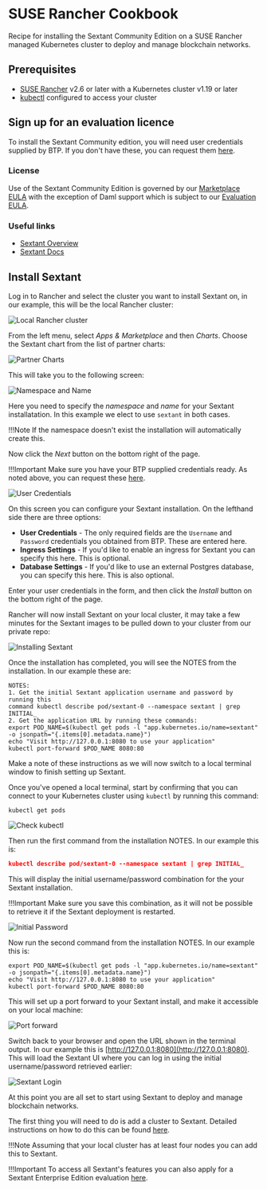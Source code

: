 # SUSE Rancher Cookbook

Recipe for installing the Sextant Community Edition on a SUSE Rancher managed
Kubernetes cluster to deploy and manage blockchain networks.

## Prerequisites

* [SUSE Rancher](https://www.suse.com/products/suse-rancher/) v2.6 or later with
a Kubernetes cluster v1.19 or later
* [kubectl](https://kubernetes.io/docs/tasks/tools/#kubectl) configured to
access your cluster

## Sign up for an evaluation licence

To install the Sextant Community edition, you will need user credentials
supplied by BTP. If you don't have these, you can request them
[here](https://www.blockchaintp.com/sextant/suse-rancher).

### License

Use of the Sextant Community Edition is governed by our
[Marketplace EULA](https://sextant-resources.s3.amazonaws.com/agreements/Blockchain+Technology+Partners+Limited+(Marketplace)+End+User+License+Agreement.pdf)
with the exception of Daml support which is subject to our
[Evaluation EULA](https://sextant-resources.s3.amazonaws.com/agreements/Blockchain+Technology+Partners+Limited+(Evaluation)+End+User+License+Agreement.pdf).

### Useful links

* [Sextant Overview](https://www.blockchaintp.com/sextant)
* [Sextant Docs](https://docs.blockchaintp.com/en/latest/sextant/overview/)

## Install Sextant

Log in to Rancher and select the cluster you want to install Sextant on,
in our example, this will be the local Rancher cluster:

![Local Rancher cluster](../images/rancher/local-cluster.png)

From the left menu, select _Apps & Marketplace_ and then _Charts_.
Choose the Sextant chart from the list of partner charts:

![Partner Charts](../images/rancher/partner-charts.png)

This will take you to the following screen:

![Namespace and Name](../images/rancher/install-metadata.png)

Here you need to specify the _namespace_ and _name_ for your Sextant
installatation. In this example we elect to use `sextant` in both cases.

!!!Note
    If the namespace doesn't exist the installation will automatically create
    this.

Now click the _Next_ button on the bottom right of the page.

!!!Important
    Make sure you have your BTP supplied credentials ready. As noted above,
    you can request these
    [here](https://www.blockchaintp.com/sextant/suse-rancher).

![User Credentials](../images/rancher/user-credentials.png)

On this screen you can configure your Sextant installation. On the lefthand side
there are three options:

* **User Credentials** - The only required fields are the `Username` and
`Password` credentials you obtained from BTP. These are entered here.
* **Ingress Settings** - If you'd like to enable an ingress for Sextant you can
specify this here. This is optional.
* **Database Settings** - If you'd like to use an external Postgres database,
you can specify this here. This is also optional.

Enter your user credentials in the form, and then click the _Install_ button
on the bottom right of the page.

Rancher will now install Sextant on your local cluster, it may take a few
minutes for the Sextant images to be pulled down to your cluster from our
private repo:

![Installing Sextant](../images/rancher/installing-sextant.png)

Once the installation has completed, you will see the NOTES from the
installation. In our example these are:

```
NOTES:
1. Get the initial Sextant application username and password by running this
command kubectl describe pod/sextant-0 --namespace sextant | grep INITIAL_
2. Get the application URL by running these commands:
export POD_NAME=$(kubectl get pods -l "app.kubernetes.io/name=sextant" -o jsonpath="{.items[0].metadata.name}")
echo "Visit http://127.0.0.1:8080 to use your application"
kubectl port-forward $POD_NAME 8080:80
```

Make a note of these instructions as we will now switch to a local terminal
window to finish setting up Sextant.

Once you've opened a local terminal, start by confirming that you can connect to
your Kubernetes cluster using `kubectl` by running this command:

```
kubectl get pods
```

![Check kubectl](../images/rancher/check-kubectl.png)

Then run the first command from the installation NOTES. In our example this is:

```json
kubectl describe pod/sextant-0 --namespace sextant | grep INITIAL_
```

This will display the initial username/password combination for the your Sextant
installation.

!!!Important
    Make sure you save this combination, as it will not be possible to retrieve
    it if the Sextant deployment is restarted.

![Initial Password](../images/rancher/initial-password.png)

Now run the second command from the installation NOTES. In our example this is:

```text
export POD_NAME=$(kubectl get pods -l "app.kubernetes.io/name=sextant" -o jsonpath="{.items[0].metadata.name}")
echo "Visit http://127.0.0.1:8080 to use your application"
kubectl port-forward $POD_NAME 8080:80
```

This will set up a port forward to your Sextant install, and make it accessible
on your local machine:

![Port forward](../images/rancher/port-forward.png)

Switch back to your browser and open the URL shown in the terminal output. In
our example this is [http://127.0.0.1:8080](http://127.0.0.1:8080). This will
load the Sextant UI where you can log in using the initial username/password
retrieved earlier:

![Sextant Login](../images/rancher/sextant-login.png)

At this point you are all set to start using Sextant to deploy and manage
blockchain networks.

The first thing you will need to do is add a cluster to Sextant. Detailed
instructions on how to do this can be found
[here](https://docs.blockchaintp.com/en/latest/sextant/clusters/management/).

!!!Note
    Assuming that your local cluster has at least four nodes you can add this to
    Sextant.

!!!Important
    To access all Sextant's features you can also apply for a Sextant
    Enterprise Edition evaluation
    [here](https://www.blockchaintp.com/sextant/evaluation).
